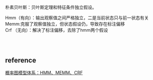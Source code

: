 朴素贝叶斯：贝叶斯定理和特征条件独立假设。

Hmm（有向）：输出观察值之间严格独立，二是当前状态只与前一状态有关   
Memm:克服了观察值独立，但状态假设仍，导致存在标注偏移   
Crf （无向）：解决了标注偏移，去除了hmm两个假设   

## 

&nbsp;
## reference
[概率图模型体系：HMM、MEMM、CRF](https://zhuanlan.zhihu.com/p/33397147)
